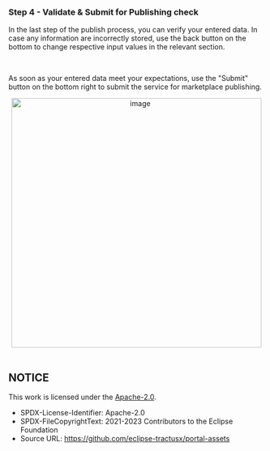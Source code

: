 ### Step 4 - Validate & Submit for Publishing check

In the last step of the publish process, you can verify your entered data.
In case any information are incorrectly stored, use the back button on the bottom to change respective input values in the relevant section.

<br>

As soon as your entered data meet your expectations, use the "Submit" button on the bottom right to submit the service for marketplace publishing.

<p align="center">
<img width="493" alt="image" src="https://user-images.githubusercontent.com/94133633/229471577-1d6c5472-0df7-4f8b-b846-b6ef43c04031.png">

<br>
<br>

## NOTICE

This work is licensed under the [Apache-2.0](https://www.apache.org/licenses/LICENSE-2.0).

- SPDX-License-Identifier: Apache-2.0
- SPDX-FileCopyrightText: 2021-2023 Contributors to the Eclipse Foundation
- Source URL: https://github.com/eclipse-tractusx/portal-assets
